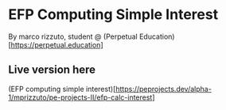 # EFP Computing Simple Interest
By marco rizzuto, student @ (Perpetual Education)[https://perpetual.education]

## Live version here
(EFP computing simple interest)[https://peprojects.dev/alpha-1/mprizzuto/pe-projects-II/efp-calc-interest]